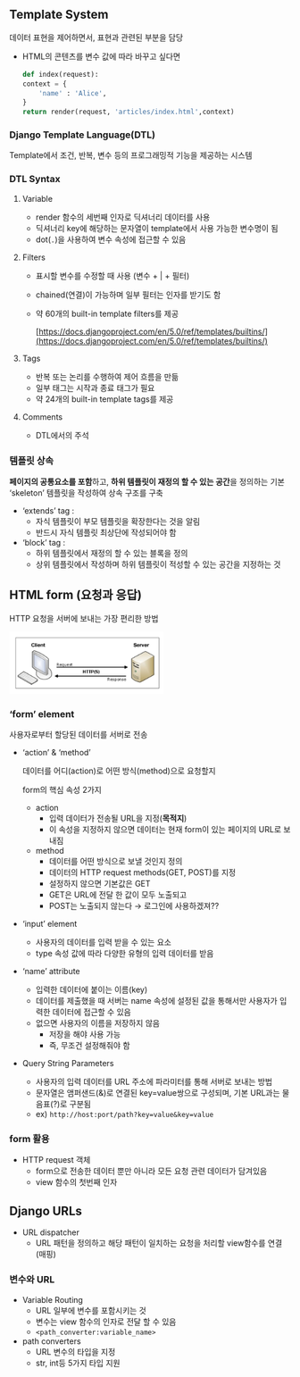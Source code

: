 ## Template System

데이터 표현을 제어하면서, 표현과 관련된 부분을  담당

- HTML의 콘텐츠를 변수 값에 따라 바꾸고 싶다면
    
    ```py
    def index(request):
    context = {
        'name' : 'Alice',
    }
    return render(request, 'articles/index.html',context)
    ```

### Django Template Language(DTL)

Template에서 조건, 반복, 변수 등의 프로그래밍적 기능을 제공하는 시스템

### DTL Syntax

1. Variable
    - render 함수의 세번째 인자로 딕셔너리 데이터를 사용
    - 딕셔너리 key에 해당하는 문자열이 template에서 사용 가능한 변수명이 됨
    - dot(`.`)을 사용하여 변수 속성에 접근할 수 있음
2. Filters
    - 표시할 변수를 수정할 때 사용 (변수 + | + 필터)
    - chained(연결)이 가능하며 일부 필터는 인자를 받기도 함
    - 약 60개의 built-in template filters를 제공
        
        [https://docs.djangoproject.com/en/5.0/ref/templates/builtins/](https://docs.djangoproject.com/en/5.0/ref/templates/builtins/)
        
3. Tags
    - 반복 또는 논리를 수행하여 제어 흐름을 만듦
    - 일부 태그는 시작과 종료 태그가 필요
    - 약 24개의 built-in template tags를 제공
4. Comments
    - DTL에서의 주석
    

### 템플릿 상속

**페이지의 공통요소를 포함**하고, **하위 템플릿이 재정의 할 수 있는 공간**을 정의하는 기본 ‘skeleton’ 템플릿을 작성하여 상속 구조를 구축

- ‘extends’ tag :
    - 자식 템플릿이 부모 템플릿을 확장한다는 것을 알림
    - 반드시 자식 템플릿 최상단에 작성되어야 함
- ‘block’ tag :
    - 하위 템플릿에서 재정의 할 수 있는 블록을 정의
    - 상위 템플릿에서 작성하며 하위 템플릿이 적성할 수 있는 공간을 지정하는 것

## HTML form (요청과 응답)

HTTP 요청을 서버에 보내는 가장 편리한 방법

![Untitled](./asset/html_form.png)

### ‘form’ element

사용자로부터 할당된 데이터를 서버로 전송

- ‘action’ & ‘method’
    
    데이터를 어디(action)로 어떤 방식(method)으로 요청할지
    
    form의 핵심 속성 2가지
    
    - action
        - 입력 데이터가 전송될 URL을 지정(**목적지**)
        - 이 속성을 지정하지 않으면 데이터는 현재 form이 있는 페이지의 URL로 보내짐
    - method
        - 데이터를 어떤 방식으로 보낼 것인지 정의
        - 데이터의 HTTP request methods(GET, POST)를 지정
        - 설정하지 않으면 기본값은 GET
        - GET은 URL에 전달 한 값이 모두 노출되고
        - POST는 노출되지 않는다 → 로그인에 사용하겠져??
- ‘input’ element
    - 사용자의 데이터를 입력 받을 수 있는 요소
    - type 속성 값에 따라 다양한 유형의 입력 데이터를 받음
- ‘name’ attribute
    - 입력한 데이터에 붙이는 이름(key)
    - 데이터를 제출했을 때 서버는 name 속성에 설정된 값을 통해서만 사용자가 입력한 데이터에 접근할 수 있음
    - 없으면 사용자의 이름을 저장하지 않음 
        - 저장을 해야 사용 가능
        - 즉, 무조건 설정해줘야 함

- Query String Parameters
    - 사용자의 입력 데이터를 URL 주소에 파라미터를 통해 서버로 보내는 방법
    - 문자열은 앰퍼샌드(&)로 연결된 key=value쌍으로 구성되며, 기본 URL과는 물음표(?)로 구분됨
    - ex) `http://host:port/path?key=value&key=value`
    

### form 활용

- HTTP request 객체
    - form으로 전송한 데이터 뿐만 아니라 모든 요청 관련 데이터가 담겨있음
    - view 함수의 첫번째 인자

## Django URLs


- URL dispatcher
    - URL 패턴을 정의하고 해당 패턴이 일치하는 요청을 처리할 view함수를 연결(매핑)

### 변수와 URL

- Variable Routing
    - URL 일부에 변수를 포함시키는 것
    - 변수는 view 함수의 인자로 전달 할 수 있음
    - `<path_converter:variable_name>`
- path converters
    - URL 변수의 타입을 지정
    - str, int등 5가지 타입 지원